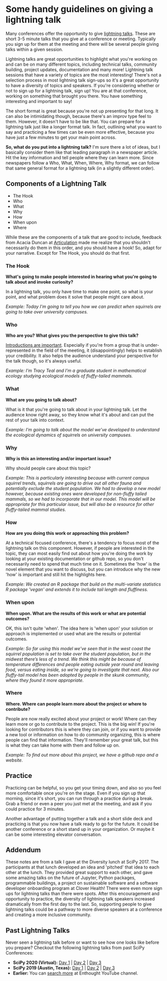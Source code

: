 # Some handy guidelines on giving a lightning talk

Many conferences offer the opportunity to give [lightning talks](https://en.wikipedia.org/wiki/Lightning_talk). These are short 3-5 minute talks that you give at a conference or meeting. Typically you sign up for them at the meeting and there will be several people giving talks within a given session. 

Lightning talks are great opportunities to highlight what you're working on and can be on many different topics, including technical talks, community building, project updates, documentation and many more! Lightning talk sessions that have a variety of topics are the most interesting! There's not a selection process in most lightning talk sign-ups so it's a great opportunity to have a diversity of topics and speakers. If you're considering whether or not to sign up for a lightning talk, sign up! You are at that conference, working on something that brought you there. You have something interesting and important to say! 

The short format is great because you're not up presenting for that long. It can also be intimidating though, because there's an improv type feel to them. However, it doesn't have to be like that. You can prepare for a lightning talk just like a longer format talk. In fact, outlining what you want to say and practicing a few times can be even more effective, because you have just a few minutes to get your main point across. 

**So, what do you put into a lightning talk?** I'm sure there a lot of ideas, but I basically consider them like that leading paragraph in a newspaper article. Hit the key information and tell people where they can learn more. Since newspapers follow a Who, What, When, Where, Why format, we can follow that same general format for a lightning talk (in a slightly different order).

## Components of a Lightning Talk

- The Hook
- Who
- What
- Why
- How
- When upon
- Where

While these are the components of a talk that are good to include, feedback from Acacia Duncan at [Articulation](https://www.articulationinc.com/) made me realize that you shouldn't necessarily do them in this order, and you should have a hook! So, adapt for your narrative. Except for The Hook, you should do that first. 

### The Hook

**What's going to make people interested in hearing what you're going to talk about and invoke curiosity?**

In a lightning talk, you only have time to make one point, so what is your point, and what problem does it solve that people might care about.

*Example: Today I'm going to tell you how we can predict when squirrels are going to take over university campuses.*

### Who

**Who are you? What gives you the perspective to give this talk?**

[Introductions are important](https://github.com/tracykteal/instructors-introduction/blob/gh-pages/slides.md). Especially if you're from a group that is under-represented in the field of the meeting, it (disappointingly) helps to establish your credibility. It also helps the audience understand your perspective for the talk though, so it's always useful. 

*Example: I’m Tracy Teal and I’m a graduate student in mathematical ecology studying ecological models of fluffy-tailed mammals.*

### What

**What are you going to talk about?**

What is it that you're going to talk about in your lightning talk. Let the audience know right away, so they know what it's about and can put the rest of your talk into context. 

*Example: I’m going to talk about the model we’ve developed to understand the ecological dynamics of squirrels on university campuses.*

### Why

**Why is this an interesting and/or important issue?**

Why should people care about this topic? 

*Example: This is particularly interesting because with current campus squirrel trends, squirrels are going to drive out all other fauna and potentially exclude the student population. We had to develop a new model however, because existing ones were developed for non-fluffy tailed mammals, so we had to incorporate that in our model. This model will be appropriate for this particular issue, but will also be a resource for other fluffy-tailed mammal studies.*

### How

**How are you doing this work or approaching this problem?**

At a technical focused conference, there's a tendency to focus most of the lightning talk on this component. However, if people are interested in the topic, they can most easily find out about how you're doing the work by looking at your existing documentation or github repo, so you don't necessarily need to spend that much time on it. Sometimes the 'how' is the novel element that you want to discuss, but you can introduce why the new 'how' is important and still hit the highlights here. 

*Example: We created an R package that build on the multi-variate statistics R package 'vegan' and extends it to include tail length and fluffiness.*

### When upon

**When upon. What are the results of this work or what are potential outcomes?**

OK, this isn't quite 'when'. The idea here is 'when upon' your solution or approach is implemented or used what are the results or potential outcomes. 

*Example: So far using this model we’ve seen that in the west coast the squirrel population is set to take over the student population, but in the midwest there’s less of a trend. We think this might be because of temperature differences and people eating outside year round and leaving food, versus eating inside, so we’re going to investigate that next. Also our fluffy-tail model has been adopted by people in the skunk community, where they found it more appropriate.*

### Where

**Where. Where can people learn more about the project or where to contribute?**

People are now really excited about your project or work! Where can they learn more or go to contribute to the project. This is the big win! If you're looking for contributors this is where they can join, or if you want to provide a new tool or information on how to do community organizing, this is where people can find that information. They'll remember your great talk, but this is what they can take home with them and follow up on.

*Example: To find out more about this project, we have a github repo and a website.*

## Practice

Practicing can be helpful, so you get your timing down, and also so you feel more comfortable once you're on the stage. Even if you sign up that morning, since it's short, you can run through a practice during a break. Grab a friend or even a peer you just met at the meeting, and ask if you could practice for 3 minutes. 

Another advantage of putting together a talk and a short slide deck and practicing is that you now have a talk ready to go for the future. It could be another conference or a short stand up in your organization. Or maybe it can be some interesting elevator conversation. 

## Addendum

These notes are from a talk I gave at the Diversity lunch at SciPy 2017. The participants at that lunch developed an idea and 'pitched' that idea to each other at the lunch. They provided great support to each other, and gave some amazing talks on the future of Jupyter, Python packages, programmable buildings, a project on sustainable software and a software developer onboarding program at Clover Health! There were even more sign ups for lightning talks than there were spots. After this encouragement and opportunity to practice, the diversity of lightning talk speakers increased dramatically from the first day to the last. So, supporting people to give lightning talks could be a pathway to more diverse speakers at a conference and creating a more inclusive community. 

## Past Lightning Talks
Never seen a lightning talk before or want to see how one looks like before you prepare? Checkout the following lightning talks from past SciPy Conferences:
- **SciPy 2020 (Virtual):** [Day 1](https://www.youtube.com/watch?v=ot08XU--WpE) | [Day 2](https://www.youtube.com/watch?v=APuHL_tqkO8) | [Day 3](https://www.youtube.com/watch?v=VzRj55pas3I)
- **SciPy 2019 (Austin, Texas):** [Day 1](https://www.youtube.com/watch?v=AnYjArI2xUM) | [Day 2](https://www.youtube.com/watch?v=s7Ww5-vD2Os) | [Day 3](https://www.youtube.com/watch?v=Gt-GeoWsF2s)
- **Earlier:** You can [search more](https://www.youtube.com/c/enthought/search?query=lightning%20talks) at Enthought YouTube channel.

